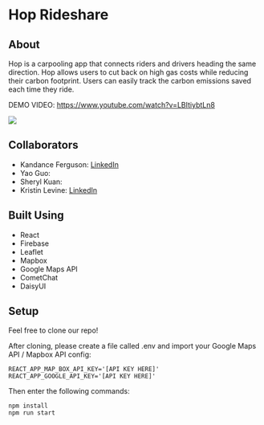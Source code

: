 # Hop Rideshare

## About
Hop is a carpooling app that connects riders and drivers heading the same direction. Hop allows users to cut back on high gas costs while reducing their carbon footprint. Users can easily track the carbon emissions saved each time they ride. 

DEMO VIDEO: https://www.youtube.com/watch?v=LBItiybtLn8

<div style="display: flex;">
<img src="https://github.com/2206-fsa-ghp-taurus/rideshare/blob/main/public/readme/riderdemo.gif">
</div>



## Collaborators
- Kandance Ferguson: [LinkedIn](https://www.linkedin.com/in/kandance-ferguson/)
- Yao Guo: 
- Sheryl Kuan: 
- Kristin Levine: [LinkedIn](https://www.linkedin.com/in/kristin-levine/)

## Built Using
- React
- Firebase
- Leaflet
- Mapbox
- Google Maps API
- CometChat
- DaisyUI

## Setup 
Feel free to clone our repo! 

After cloning, please create a file called .env and import your Google Maps API / Mapbox API config: 

```
REACT_APP_MAP_BOX_API_KEY='[API KEY HERE]'
REACT_APP_GOOGLE_API_KEY='[API KEY HERE]'
```

Then enter the following commands:

```
npm install
npm run start
```
